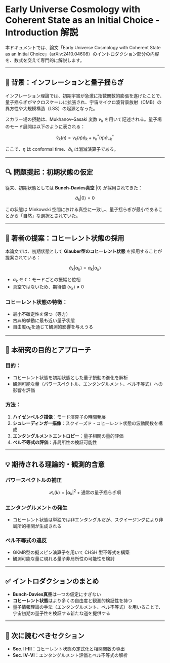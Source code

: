 # Early Universe Cosmology with Coherent State as an Initial Choice - Introduction 解説

本ドキュメントでは、論文「Early Universe Cosmology with Coherent State as an Initial Choice」（arXiv:2410.04608）のイントロダクション部分の内容を、数式を交えて専門的に解説します。

---

## 🧭 背景：インフレーションと量子揺らぎ

インフレーション理論では、初期宇宙が急激に指数関数的膨張を遂げたことで、量子揺らぎがマクロスケールに拡張され、宇宙マイクロ波背景放射（CMB）の異方性や大規模構造（LSS）の起源となった。

スカラー場の摂動は、Mukhanov–Sasaki 変数 $v_k$ を用いて記述される。量子場のモード展開は以下のように表される：

$$
\hat{v}_k(\eta) = v_k(\eta) \hat{a}_k + v_k^*(\eta) \hat{a}_{-k}^\dagger
$$

ここで、$\eta$ は conformal time、$\hat{a}_k$ は消滅演算子である。

---

## 🔍 問題提起：初期状態の仮定

従来、初期状態としては **Bunch-Davies真空** $|0\rangle$ が採用されてきた：

$$
\hat{a}_k |0\rangle = 0
$$

この状態は Minkowski 空間における真空に一致し、量子揺らぎが最小であることから「自然」な選択とされていた。

---

## 🌱 著者の提案：コヒーレント状態の採用

本論文では、初期状態として **Glauber型のコヒーレント状態** を採用することが提案されている：

$$
\hat{a}_k |\alpha_k\rangle = \alpha_k |\alpha_k\rangle
$$

- $\alpha_k \in \mathbb{C}$：モードごとの振幅と位相
- 真空ではないため、期待値 $\langle v_k \rangle \ne 0$

### コヒーレント状態の特徴：

- 最小不確定性を保つ（等方）
- 古典的挙動に最も近い量子状態
- 自由度$\alpha_k$を通じて観測的影響を与えうる

---

## 🎯 本研究の目的とアプローチ

### 目的：

- コヒーレント状態を初期状態とした量子摂動の進化を解析
- 観測可能な量（パワースペクトル、エンタングルメント、ベル不等式）への影響を評価

### 方法：

1. **ハイゼンベルク描像**：モード演算子の時間発展
2. **シュレーディンガー描像**：スクイーズド・コヒーレント状態の波動関数を構成
3. **エンタングルメントエントロピー**：量子相関の量的評価
4. **ベル不等式の評価**：非局所性の検証可能性

---

## 💡 期待される理論的・観測的含意

### パワースペクトルの補正

$$
    \mathcal{P}_v(k) 
    = |\alpha_k|^2 
    + \text{通常の量子揺らぎ項}
$$

### エンタングルメントの発生

- コヒーレント状態は単独では非エンタングルだが、スクイージングにより非局所的相関が生成される

### ベル不等式の違反

- GKMR型の擬スピン演算子を用いて CHSH 型不等式を構築
- 観測可能な量に現れる量子非局所性の可能性を検討

---

## ✅ イントロダクションのまとめ

- **Bunch-Davies真空**は一つの仮定にすぎない  
- **コヒーレント状態**はより多くの自由度と観測的検証性を持つ  
- 量子情報理論の手法（エンタングルメント、ベル不等式）を用いることで、宇宙初期の量子性を検証する新たな道を提供する

---

## 🔗 次に読むべきセクション

- **Sec. II–III**：コヒーレント状態の定式化と相関関数の導出  
- **Sec. IV–VI**：エンタングルメント評価とベル不等式の解析

